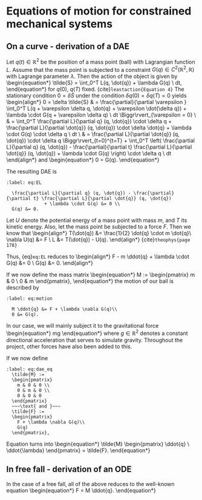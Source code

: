 # Equations of motion for constrained mechanical systems

## On a curve - derivation of a DAE

Let $q(t) \in \mathbb{R}^2$ be the position of a mass point (ball) with Lagrangian function $L$.
Assume that the mass point is subjected to a constraint $G(q) \in C^2(\mathbb{R}^2, \mathbb{R})$ with Lagrange parameter $\lambda$.
Then the action of the object is given by
\begin{equation*}
  \tilde{S} = \int_0^T L(q, \dot{q}) + \lambda G(q) \ dt,
\end{equation*}
for $q(0),~ q(T)$ fixed. {cite}`leastaction{Equation 4}`
The stationary condition $0 = \delta \tilde{S}$ under the condition $\delta q(0) = \delta q(T) = 0$ yields
\begin{align*}
  0 = \delta \tilde{S}
  & = \frac{\partial}{\partial \varepsilon } \int_0^T L(q + \varepsilon \delta q, \dot{q} + \varepsilon \dot{\delta q})
            + \lambda \cdot G(q + \varepsilon \delta q) \ dt \Biggr\rvert_{\varepsilon = 0} \\
  & = \int_0^T \frac{\partial L}{\partial q} (q, \dot{q}) \cdot \delta q + \frac{\partial L}{\partial \dot{q}} (q, \dot{q}) \cdot \delta \dot{q}
            + \lambda \cdot G(q) \cdot \delta q \ dt \\
  & = \frac{\partial L}{\partial \dot{q}} (q, \dot{q}) \cdot \delta q \Biggr\rvert_{t=0}^{t=T}
            + \int_0^T \left( \frac{\partial L}{\partial q} (q, \dot{q}) - \frac{\partial}{\partial t} \frac{\partial L}{\partial \dot{q}} (q, \dot{q})
            + \lambda \cdot G(q) \right) \cdot \delta q \ dt
\end{align*}
and
\begin{equation*}
  0 = G(q).
\end{equation*}

The resulting DAE is
```{math}
:label: eq:EL

  \frac{\partial L}{\partial q} (q, \dot{q}) - \frac{\partial}{\partial t} \frac{\partial L}{\partial \dot{q}} (q, \dot{q})
              + \lambda \cdot G(q) &= 0 \\
  G(q) &= 0.
```

Let $U$ denote the potential energy of a mass point with mass $m$, and $T$ its kinetic energy.
Also, let the mass point be subjected to a force $F$. Then we know that
\begin{align*}
  T(\dot{q}) &= \frac{1}{2} \dot{q} \cdot m \dot{q}\\
  \nabla U(q) &= F \\
  L &= T(\dot{q}) - U(q).
\end{align*}
{cite}`theophys{page 178}`

Thus, {eq}`eq:EL` reduces to
\begin{align*}
  F - m \ddot{q} + \lambda \cdot G(q) &= 0 \\
  G(q) &= 0.
\end{align*}

If we now define the mass matrix
\begin{equation*}
  M :=
  \begin{pmatrix}
    m & 0 \\
    0 & m
  \end{pmatrix},
\end{equation*}
the motion of our ball is described by
```{math}
:label: eq:motion

  M \ddot{q} &= F + \lambda \nabla G(q)\\
  0 &= G(q).
```

In our case, we will mainly subject it to the gravitational force
\begin{equation*}
  mg
\end{equation*}
where $g \in \mathbb{R}^2$ denotes a constant directional acceleration that serves to simulate gravity.
Throughout the project, other forces have also been added to this.

If we now define

```{math}
:label: eq:dae_eq
  \tilde{M} :=
  \begin{pmatrix}
    m & 0 & 0 \\
    0 & m & 0 \\
    0 & 0 & 0
  \end{pmatrix}
  ~~~\text{ and }~~~
  \tilde{F} :=
  \begin{pmatrix}
    F + \lambda \nabla G(q)\\
    G(q)
  \end{pmatrix},
```


Equation [](eq:motion) turns into
\begin{equation*}
\tilde{M} \begin{pmatrix} \ddot{q} \\ \ddot{\lambda} \end{pmatrix} = \tilde{F}.
\end{equation*}

## In free fall - derivation of an ODE

In the case of a free fall, all of the above reduces to the well-known equation
\begin{equation*}
  F = M \ddot{q}.
\end{equation*}
